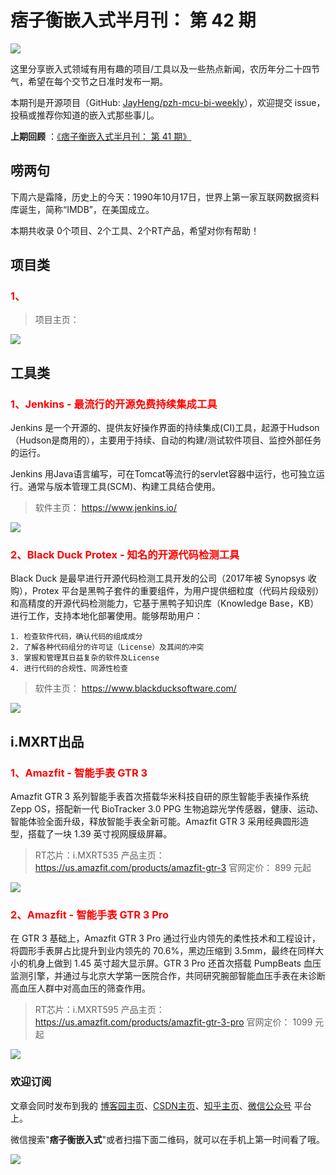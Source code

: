 # 痞子衡嵌入式半月刊： 第 42 期

![](http://henjay724.com/image/cnblogs/pzh_mcu_bi_weekly.PNG)

这里分享嵌入式领域有用有趣的项目/工具以及一些热点新闻，农历年分二十四节气，希望在每个交节之日准时发布一期。

本期刊是开源项目（GitHub: [JayHeng/pzh-mcu-bi-weekly](https://github.com/JayHeng/pzh-mcu-bi-weekly)），欢迎提交 issue，投稿或推荐你知道的嵌入式那些事儿。

**上期回顾** ：[《痞子衡嵌入式半月刊： 第 41 期》](https://www.cnblogs.com/henjay724/p/15389996.html)

## 唠两句

下周六是霜降，历史上的今天：1990年10月17日，世界上第一家互联网数据资料库诞生，简称“IMDB”，在美国成立。

本期共收录 0个项目、2个工具、2个RT产品，希望对你有帮助！

## 项目类

### <font color="red">1、</font>



> 项目主页： 

![](http://henjay724.com/image/biweekly20211017/.PNG)

## 工具类

### <font color="red">1、Jenkins - 最流行的开源免费持续集成工具</font>

Jenkins 是一个开源的、提供友好操作界面的持续集成(CI)工具，起源于Hudson（Hudson是商用的），主要用于持续、自动的构建/测试软件项目、监控外部任务的运行。

Jenkins 用Java语言编写，可在Tomcat等流行的servlet容器中运行，也可独立运行。通常与版本管理工具(SCM)、构建工具结合使用。

> 软件主页： https://www.jenkins.io/

![](http://henjay724.com/image/biweekly20211017/Jenkins_CI.PNG)

### <font color="red">2、Black Duck Protex - 知名的开源代码检测工具</font>

Black Duck 是最早进行开源代码检测工具开发的公司（2017年被 Synopsys 收购），Protex 平台是黑鸭子套件的重要组件，为用户提供细粒度（代码片段级别）和高精度的开源代码检测能力，它基于黑鸭子知识库（Knowledge Base，KB）进行工作，支持本地化部署使用。能够帮助用户：

```text
1. 检查软件代码，确认代码的组成成分
2. 了解各种代码组分的许可证（License）及其间的冲突
3. 掌握和管理其日益复杂的软件及License
4. 进行代码的合规性、同源性检查
```

> 软件主页： https://www.blackducksoftware.com/

![](http://henjay724.com/image/biweekly20211017/BlackDuckProtex.PNG)

## i.MXRT出品

### <font color="red">1、Amazfit - 智能手表 GTR 3</font>

Amazfit GTR 3 系列智能手表首次搭载华米科技自研的原生智能手表操作系统 Zepp OS，搭配新一代 BioTracker 3.0 PPG 生物追踪光学传感器，健康、运动、智能体验全面升级，释放智能手表全新可能。Amazfit GTR 3 采用经典圆形造型，搭载了一块 1.39 英寸视网膜级屏幕。

> RT芯片：i.MXRT535
> 产品主页： https://us.amazfit.com/products/amazfit-gtr-3
> 官网定价： 899 元起

![](http://henjay724.com/image/biweekly20211017/Amazfit_GTR-3.PNG)

### <font color="red">2、Amazfit - 智能手表 GTR 3 Pro</font>

在 GTR 3 基础上，Amazfit GTR 3 Pro 通过行业内领先的柔性技术和工程设计，将圆形手表屏占比提升到业内领先的 70.6%，黑边压缩到 3.5mm，最终在同样大小的机身上做到 1.45 英寸超大显示屏。GTR 3 Pro 还首次搭载 PumpBeats 血压监测引擎，并通过与北京大学第一医院合作，共同研究腕部智能血压手表在未诊断高血压人群中对高血压的筛查作用。

> RT芯片：i.MXRT595
> 产品主页： https://us.amazfit.com/products/amazfit-gtr-3-pro
> 官网定价： 1099 元起

![](http://henjay724.com/image/biweekly20211017/Amazfit_GTR-3-Pro.PNG)

### 欢迎订阅

文章会同时发布到我的 [博客园主页](https://www.cnblogs.com/henjay724/)、[CSDN主页](https://blog.csdn.net/henjay724)、[知乎主页](https://www.zhihu.com/people/henjay724)、[微信公众号](http://weixin.sogou.com/weixin?type=1&query=痞子衡嵌入式) 平台上。

微信搜索"__痞子衡嵌入式__"或者扫描下面二维码，就可以在手机上第一时间看了哦。

![](http://henjay724.com/image/github/pzhMcu_qrcode_258x258.jpg)

